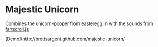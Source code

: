 Majestic Unicorn
================
Combines the unicorn-pooper from [easteregg.in](https://github.com/niftylettuce/easteregg.in) with the sounds from [fartscroll.js](https://github.com/theonion/fartscroll.js)

[Demo](http://brettsargent.github.com/majestic-unicorn/

